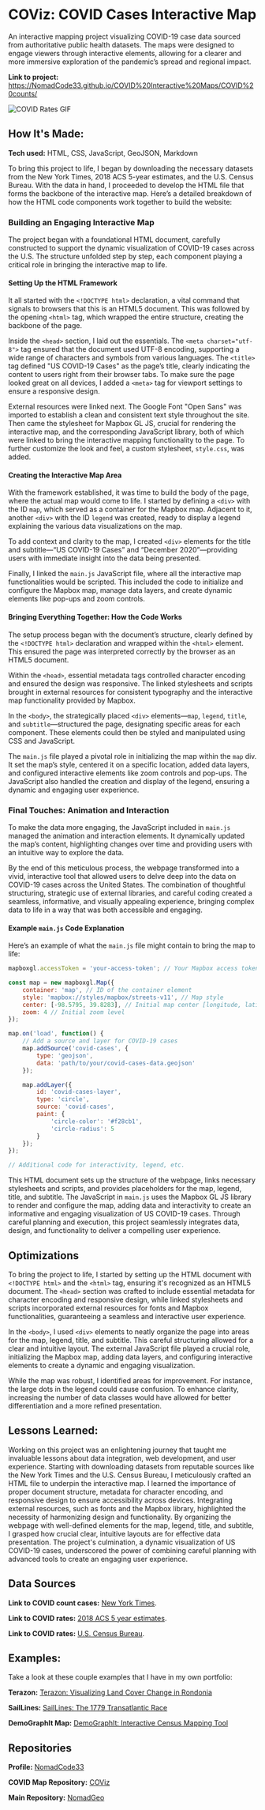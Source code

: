 # COViz: COVID Cases Interactive Map
An interactive mapping project visualizing COVID-19 case data sourced from authoritative public health datasets. The maps were designed to engage viewers through interactive elements, allowing for a clearer and more immersive exploration of the pandemic’s spread and regional impact.

**Link to project:** https://NomadCode33.github.io/COVID%20Interactive%20Maps/COVID%20counts/

<img src="./COViz-COVID Cases Map.gif" img alt = "COVID Rates GIF"/>

## How It's Made:

**Tech used:** HTML, CSS, JavaScript, GeoJSON, Markdown

To bring this project to life, I began by downloading the necessary datasets from the New York Times, 2018 ACS 5-year estimates, and the U.S. Census Bureau. With the data in hand, I proceeded to develop the HTML file that forms the backbone of the interactive map. Here’s a detailed breakdown of how the HTML code components work together to build the website:

### Building an Engaging Interactive Map

The project began with a foundational HTML document, carefully constructed to support the dynamic visualization of COVID-19 cases across the U.S. The structure unfolded step by step, each component playing a critical role in bringing the interactive map to life.

#### Setting Up the HTML Framework

It all started with the `<!DOCTYPE html>` declaration, a vital command that signals to browsers that this is an HTML5 document. This was followed by the opening `<html>` tag, which wrapped the entire structure, creating the backbone of the page.

Inside the `<head>` section, I laid out the essentials. The `<meta charset="utf-8">` tag ensured that the document used UTF-8 encoding, supporting a wide range of characters and symbols from various languages. The `<title>` tag defined "US COVID-19 Cases" as the page’s title, clearly indicating the content to users right from their browser tabs. To make sure the page looked great on all devices, I added a `<meta>` tag for viewport settings to ensure a responsive design.

External resources were linked next. The Google Font "Open Sans" was imported to establish a clean and consistent text style throughout the site. Then came the stylesheet for Mapbox GL JS, crucial for rendering the interactive map, and the corresponding JavaScript library, both of which were linked to bring the interactive mapping functionality to the page. To further customize the look and feel, a custom stylesheet, `style.css`, was added.

#### Creating the Interactive Map Area

With the framework established, it was time to build the body of the page, where the actual map would come to life. I started by defining a `<div>` with the ID `map`, which served as a container for the Mapbox map. Adjacent to it, another `<div>` with the ID `legend` was created, ready to display a legend explaining the various data visualizations on the map.

To add context and clarity to the map, I created `<div>` elements for the title and subtitle—“US COVID-19 Cases” and “December 2020”—providing users with immediate insight into the data being presented.

Finally, I linked the `main.js` JavaScript file, where all the interactive map functionalities would be scripted. This included the code to initialize and configure the Mapbox map, manage data layers, and create dynamic elements like pop-ups and zoom controls.

#### Bringing Everything Together: How the Code Works

The setup process began with the document’s structure, clearly defined by the `<!DOCTYPE html>` declaration and wrapped within the `<html>` element. This ensured the page was interpreted correctly by the browser as an HTML5 document.

Within the `<head>`, essential metadata tags controlled character encoding and ensured the design was responsive. The linked stylesheets and scripts brought in external resources for consistent typography and the interactive map functionality provided by Mapbox.

In the `<body>`, the strategically placed `<div>` elements—`map`, `legend`, `title`, and `subtitle`—structured the page, designating specific areas for each component. These elements could then be styled and manipulated using CSS and JavaScript.

The `main.js` file played a pivotal role in initializing the map within the `map` div. It set the map’s style, centered it on a specific location, added data layers, and configured interactive elements like zoom controls and pop-ups. The JavaScript also handled the creation and display of the legend, ensuring a dynamic and engaging user experience.

### Final Touches: Animation and Interaction

To make the data more engaging, the JavaScript included in `main.js` managed the animation and interaction elements. It dynamically updated the map’s content, highlighting changes over time and providing users with an intuitive way to explore the data.

By the end of this meticulous process, the webpage transformed into a vivid, interactive tool that allowed users to delve deep into the data on COVID-19 cases across the United States. The combination of thoughtful structuring, strategic use of external libraries, and careful coding created a seamless, informative, and visually appealing experience, bringing complex data to life in a way that was both accessible and engaging.

#### Example `main.js` Code Explanation

Here’s an example of what the `main.js` file might contain to bring the map to life:

```javascript
mapboxgl.accessToken = 'your-access-token'; // Your Mapbox access token

const map = new mapboxgl.Map({
    container: 'map', // ID of the container element
    style: 'mapbox://styles/mapbox/streets-v11', // Map style
    center: [-98.5795, 39.8283], // Initial map center [longitude, latitude]
    zoom: 4 // Initial zoom level
});

map.on('load', function() {
    // Add a source and layer for COVID-19 cases
    map.addSource('covid-cases', {
        type: 'geojson',
        data: 'path/to/your/covid-cases-data.geojson'
    });

    map.addLayer({
        id: 'covid-cases-layer',
        type: 'circle',
        source: 'covid-cases',
        paint: {
            'circle-color': '#f28cb1',
            'circle-radius': 5
        }
    });
});

// Additional code for interactivity, legend, etc.
```
This HTML document sets up the structure of the webpage, links necessary stylesheets and scripts, and provides placeholders for the map, legend, title, and subtitle. The JavaScript in `main.js` uses the Mapbox GL JS library to render and configure the map, adding data and interactivity to create an informative and engaging visualization of US COVID-19 cases. Through careful planning and execution, this project seamlessly integrates data, design, and functionality to deliver a compelling user experience.

## Optimizations

To bring the project to life, I started by setting up the HTML document with `<!DOCTYPE html>` and the `<html>` tag, ensuring it's recognized as an HTML5 document. The `<head>` section was crafted to include essential metadata for character encoding and responsive design, while linked stylesheets and scripts incorporated external resources for fonts and Mapbox functionalities, guaranteeing a seamless and interactive user experience.

In the `<body>`, I used `<div>` elements to neatly organize the page into areas for the map, legend, title, and subtitle. This careful structuring allowed for a clear and intuitive layout. The external JavaScript file played a crucial role, initializing the Mapbox map, adding data layers, and configuring interactive elements to create a dynamic and engaging visualization.

While the map was robust, I identified areas for improvement. For instance, the large dots in the legend could cause confusion. To enhance clarity, increasing the number of data classes would have allowed for better differentiation and a more refined presentation.

## Lessons Learned:

Working on this project was an enlightening journey that taught me invaluable lessons about data integration, web development, and user experience. Starting with downloading datasets from reputable sources like the New York Times and the U.S. Census Bureau, I meticulously crafted an HTML file to underpin the interactive map. I learned the importance of proper document structure, metadata for character encoding, and responsive design to ensure accessibility across devices. Integrating external resources, such as fonts and the Mapbox library, highlighted the necessity of harmonizing design and functionality. By organizing the webpage with well-defined elements for the map, legend, title, and subtitle, I grasped how crucial clear, intuitive layouts are for effective data presentation. The project's culmination, a dynamic visualization of US COVID-19 cases, underscored the power of combining careful planning with advanced tools to create an engaging user experience.

## Data Sources
**Link to COVID count cases:** [New York Times](https://github.com/nytimes/covid-19-data/blob/43d32dde2f87bd4dafbb7d23f5d9e878124018b8/live/us-counties.csv).

**Link to COVID rates:** [2018 ACS 5 year estimates](https://data.census.gov/cedsci/table?g=0100000US%24050000&d=ACS%205-Year%20Estimates%20Data%20Profiles&tid=ACSDP5Y2018.DP05&hidePreview=true).

**Link to COVID rates:** [U.S. Census Bureau](https://www.census.gov/geographies/mapping-files/time-series/geo/carto-boundary-file.html).

## Examples:
Take a look at these couple examples that I have in my own portfolio:

**Terazon:** [Terazon: Visualizing Land Cover Change in Rondonia](https://github.com/NomadCode33/NomadGeo/tree/main/GreenMap%20Initiative/Terazon)

**SailLines:** [SailLines: The 1779 Transatlantic Race](https://github.com/NomadCode33/NomadGeo/tree/main/CartoCraft/SailLines)

**DemoGraphIt Map:** [DemoGraphIt: Interactive Census Mapping Tool](https://github.com/NomadCode33/NomadGeo/tree/main/DemoGraphIt)

## Repositories
**Profile:** [NomadCode33](https://github.com/NomadCode33)

**COVID Map Repository:** [COViz](https://github.com/NomadCode33/NomadGeo/tree/main/COViz)

**Main Repository:** [NomadGeo](https://github.com/NomadCode33/NomadGeo)